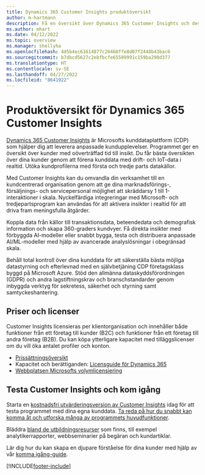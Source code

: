 ```yaml
---
title: Dynamics 365 Customer Insights produktöversikt
author: m-hartmann
description: Få en översikt över Dynamics 365 Customer Insights och dess huvudfunktioner.
ms.author: mhart
ms.date: 04/12/2022
ms.topic: overview
ms.manager: shellyha
ms.openlocfilehash: 4d5b4ec61614877c26468ffe8d07f2448b43bac6
ms.sourcegitcommit: b7dbcd5627c2ebfbcfe65589991c159ba290d377
ms.translationtype: HT
ms.contentlocale: sv-SE
ms.lasthandoff: 04/27/2022
ms.locfileid: "8641922"
---
```

# <a name="product-overview-for-dynamics-365-customer-insights"></a>Produktöversikt för Dynamics 365 Customer Insights

[Dynamics 365 Customer Insights](https://dynamics.microsoft.com/ai/customer-insights/) är Microsofts kunddataplattform (CDP) som hjälper dig att leverera anpassade kundupplevelser. Programmet ger en översikt över kunder med oöverträffad tid till insikt. Du får bästa översikten över dina kunder genom att förena kunddata med drift- och IoT-data i realtid. Utöka kundprofilerna med första och tredje parts datakällor. 

Med Customer Insights kan du omvandla din verksamhet till en kundcentrerad organisation genom att ge dina marknadsförings-, försäljnings- och servicepersonal möjlighet att skräddarsy 1 till 1-interaktioner i skala. Nyckelfärdiga integreringar med Microsoft- och tredjepartsprogram kan användas för att aktivera insikter i realtid för att driva fram meningsfulla åtgärder.
 
Koppla data från källor till transaktionsdata, beteendedata och demografisk information och skapa 360-graders kundvyer. Få direkta insikter med förbyggda AI-modeller eller snabbt bygga, testa och distribuera anpassade AI/ML-modeller med hjälp av avancerade analyslösningar i obegränsad skala.

Behåll total kontroll över dina kunddata för att säkerställa bästa möjliga datastyrning och efterlevnad med en självbetjäning CDP företagsklass byggd på Microsoft Azure. Stöd den allmänna dataskyddsförordningen (GDPR) och andra lagstiftningskrav och branschstandarder genom inbyggda verktyg för sekretess, säkerhet och styrning samt samtyckeshantering.

## <a name="pricing-and-licensing"></a>Priser och licenser
Customer Insights licensieras per klientorganisation och innehåller både funktioner från ett företag till kunder (B2C) och funktioner från ett företag till andra företag (B2B). Du kan köpa ytterligare kapacitet med tilläggslicenser om du vill öka antalet profiler och konton.

- [Prissättningsöversikt](https://dynamics.microsoft.com/ai/customer-insights/pricing/)
- Kapacitet och berättiganden: [Licensguide för Dynamics 365](https://go.microsoft.com/fwlink/?LinkId=866544)
- [Webbplatsen Microsofts volymlicensiering](https://www.microsoft.com/licensing/how-to-buy/how-to-buy)

## <a name="try-customer-insights-and-get-started"></a>Testa Customer Insights och kom igång

Starta en [kostnadsfri utvärderingsversion av Customer Insights](https://signup.microsoft.com/create-account/signup?SKU=036c2481-aa8a-47cd-ab43-324f0c157c2d&ali=1&RU=https:%2F%2Fhome.ci.ai.dynamics.com%2Fstart%2Ftrial&products=036c2481-aa8a-47cd-ab43-324f0c157c2d) idag för att testa programmet med dina egna kunddata. [Ta reda på hur du snabbt kan komma åt och utforska många av programmets huvudfunktioner](trial-signup.md). 

Bläddra [bland de utbildningsresurser](https://dynamics.microsoft.com/ai/customer-insights/resources/) som finns, till exempel analytikerrapporter, webbseminarier på begäran och kundartiklar.

Lär dig hur du kan skapa en djupare förståelse för dina kunder med hjälp av vår [komma igång-guide](get-started.md).

[!INCLUDE[footer-include](includes/footer-banner.md)]
